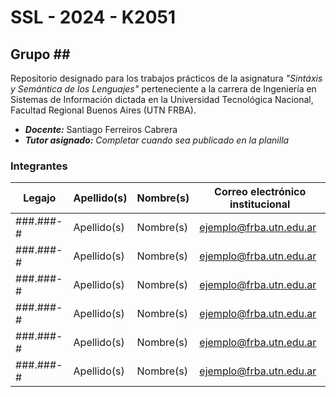 # SSL - 2024 - K2051
## Grupo \##
Repositorio designado para los trabajos prácticos de la asignatura *"Sintáxis y Semántica de los Lenguajes"* perteneciente a la carrera de Ingeniería en Sistemas de Información dictada en la Universidad Tecnológica Nacional, Facultad Regional Buenos Aires (UTN FRBA).

- ***Docente:*** Santiago Ferreiros Cabrera
- ***Tutor asignado:*** *Completar cuando sea publicado en la planilla*

### Integrantes
| Legajo    | Apellido(s) | Nombre(s) | Correo electrónico institucional |
| --------- | ----------- | --------- | -------------------------------- |
| ###.###-# | Apellido(s) | Nombre(s) | ejemplo@frba.utn.edu.ar          |
| ###.###-# | Apellido(s) | Nombre(s) | ejemplo@frba.utn.edu.ar          |
| ###.###-# | Apellido(s) | Nombre(s) | ejemplo@frba.utn.edu.ar          |
| ###.###-# | Apellido(s) | Nombre(s) | ejemplo@frba.utn.edu.ar          |
| ###.###-# | Apellido(s) | Nombre(s) | ejemplo@frba.utn.edu.ar          |
| ###.###-# | Apellido(s) | Nombre(s) | ejemplo@frba.utn.edu.ar          |